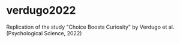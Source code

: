 # verdugo2022
Replication of the study "Choice Boosts Curiosity" by Verdugo et al. (Psychological Science, 2022)
